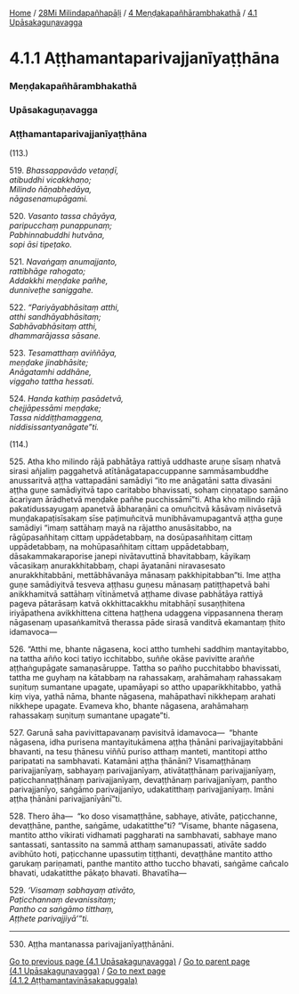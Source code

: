 
[Home](/) / [28Mi Milindapañhapāḷi](../../../28Mi.md) / [4 Meṇḍakapañhārambhakathā](../../4.md) / [4.1 Upāsakaguṇavagga](../4.1.md)

# 4.1.1 Aṭṭhamantaparivajjanīyaṭṭhāna

### Meṇḍakapañhārambhakathā

### Upāsakaguṇavagga

### Aṭṭhamantaparivajjanīyaṭṭhāna

(113.)

519\. _Bhassappavādo vetaṇḍī,_  
_atibuddhi vicakkhaṇo;_  
_Milindo ñāṇabhedāya,_  
_nāgasenamupāgami._  


520\. _Vasanto tassa chāyāya,_  
_paripucchaṃ punappunaṃ;_  
_Pabhinnabuddhi hutvāna,_  
_sopi āsi tipeṭako._  


521\. _Navaṅgaṃ anumajjanto,_  
_rattibhāge rahogato;_  
_Addakkhi meṇḍake pañhe,_  
_dunniveṭhe saniggahe._  


522\. _“Pariyāyabhāsitaṃ atthi,_  
_atthi sandhāyabhāsitaṃ;_  
_Sabhāvabhāsitaṃ atthi,_  
_dhammarājassa sāsane._  


523\. _Tesamatthaṃ aviññāya,_  
_meṇḍake jinabhāsite;_  
_Anāgatamhi addhāne,_  
_viggaho tattha hessati._  


524\. _Handa kathiṃ pasādetvā,_  
_chejjāpessāmi meṇḍake;_  
_Tassa niddiṭṭhamaggena,_  
_niddisissantyanāgate”ti._  


(114.)

525\. Atha kho milindo rājā pabhātāya rattiyā uddhaste aruṇe sīsaṃ nhatvā sirasi añjaliṃ paggahetvā atītānāgatapaccuppanne sammāsambuddhe anussaritvā aṭṭha vattapadāni samādiyi “ito me anāgatāni satta divasāni aṭṭha guṇe samādiyitvā tapo caritabbo bhavissati, sohaṃ ciṇṇatapo samāno ācariyaṃ ārādhetvā meṇḍake pañhe pucchissāmī”ti. Atha kho milindo rājā pakatidussayugaṃ apanetvā ābharaṇāni ca omuñcitvā kāsāvaṃ nivāsetvā muṇḍakapaṭisīsakaṃ sīse paṭimuñcitvā munibhāvamupagantvā aṭṭha guṇe samādiyi “imaṃ sattāhaṃ mayā na rājattho anusāsitabbo, na rāgūpasañhitaṃ cittaṃ uppādetabbaṃ, na dosūpasañhitaṃ cittaṃ uppādetabbaṃ, na mohūpasañhitaṃ cittaṃ uppādetabbaṃ, dāsakammakaraporise janepi nivātavuttinā bhavitabbaṃ, kāyikaṃ vācasikaṃ anurakkhitabbaṃ, chapi āyatanāni niravasesato anurakkhitabbāni, mettābhāvanāya mānasaṃ pakkhipitabban”ti. Ime aṭṭha guṇe samādiyitvā tesveva aṭṭhasu guṇesu mānasaṃ patiṭṭhapetvā bahi anikkhamitvā sattāhaṃ vītināmetvā aṭṭhame divase pabhātāya rattiyā pageva pātarāsaṃ katvā okkhittacakkhu mitabhāṇī susaṇṭhitena iriyāpathena avikkhittena cittena haṭṭhena udaggena vippasannena theraṃ nāgasenaṃ upasaṅkamitvā therassa pāde sirasā vanditvā ekamantaṃ ṭhito idamavoca—

526\. “Atthi me, bhante nāgasena, koci attho tumhehi saddhiṃ mantayitabbo, na tattha añño koci tatiyo icchitabbo, suññe okāse pavivitte araññe aṭṭhaṅgupāgate samaṇasāruppe. Tattha so pañho pucchitabbo bhavissati, tattha me guyhaṃ na kātabbaṃ na rahassakaṃ, arahāmahaṃ rahassakaṃ suṇituṃ sumantane upagate, upamāyapi so attho upaparikkhitabbo, yathā kiṃ viya, yathā nāma, bhante nāgasena, mahāpathavī nikkhepaṃ arahati nikkhepe upagate. Evameva kho, bhante nāgasena, arahāmahaṃ rahassakaṃ suṇituṃ sumantane upagate”ti.

527\. Garunā saha pavivittapavanaṃ pavisitvā idamavoca—  “bhante nāgasena, idha purisena mantayitukāmena aṭṭha ṭhānāni parivajjayitabbāni bhavanti, na tesu ṭhānesu viññū puriso atthaṃ manteti, mantitopi attho paripatati na sambhavati. Katamāni aṭṭha ṭhānāni? Visamaṭṭhānaṃ parivajjanīyaṃ, sabhayaṃ parivajjanīyaṃ, ativātaṭṭhānaṃ parivajjanīyaṃ, paṭicchannaṭṭhānaṃ parivajjanīyaṃ, devaṭṭhānaṃ parivajjanīyaṃ, pantho parivajjanīyo, saṅgāmo parivajjanīyo, udakatitthaṃ parivajjanīyaṃ. Imāni aṭṭha ṭhānāni parivajjanīyānī”ti.

528\. Thero āha—  “ko doso visamaṭṭhāne, sabhaye, ativāte, paṭicchanne, devaṭṭhāne, panthe, saṅgāme, udakatitthe”ti? “Visame, bhante nāgasena, mantito attho vikirati vidhamati paggharati na sambhavati, sabhaye mano santassati, santassito na sammā atthaṃ samanupassati, ativāte saddo avibhūto hoti, paṭicchanne upassutiṃ tiṭṭhanti, devaṭṭhāne mantito attho garukaṃ pariṇamati, panthe mantito attho tuccho bhavati, saṅgāme cañcalo bhavati, udakatitthe pākaṭo bhavati. Bhavatīha—

529\. _‘Visamaṃ sabhayaṃ ativāto,_  
_Paṭicchannaṃ devanissitaṃ;_  
_Pantho ca saṅgāmo titthaṃ,_  
_Aṭṭhete parivajjiyā’”ti._  


---

530\. Aṭṭha mantanassa parivajjanīyaṭṭhānāni.



[Go to previous page (4.1 Upāsakaguṇavagga)](../4.1.md) / [Go to parent page (4.1 Upāsakaguṇavagga)](../4.1.md) / [Go to next page (4.1.2 Aṭṭhamantavināsakapuggala)](4.1.2.md)



